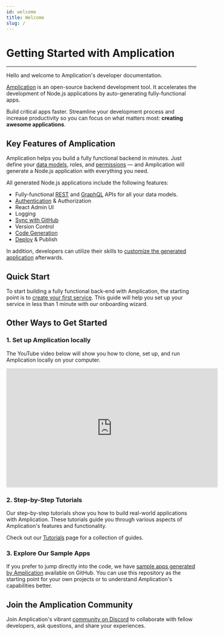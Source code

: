 ```yaml
---
id: welcome
title: Welcome
slug: /
---
```


# Getting Started with Amplication

---

Hello and welcome to Amplication's developer documentation.

[Amplication](/about/) is an open-source backend development tool. It accelerates the development of Node.js applications by auto-generating fully-functional apps.

Build critical apps faster. Streamline your development process and increase productivity so you can focus on what matters most: **creating awesome applications**.

## Key Features of Amplication

Amplication helps you build a fully functional backend in minutes. Just define your [data models](/how-to/create-entity/), roles, and [permissions](/how-to/set-access-permissions/) — and Amplication will generate a Node.js application with everything you need.

All generated Node.js applications include the following features:

- Fully-functional [REST](/api/#rest-api) and [GraphQL](/api/#graphql-api) APIs for all your data models.
- [Authentication](/authentication/) & Authorization
- React Admin UI
- Logging
- [Sync with GitHub](/sync-with-github/)
- Version Control
- [Code Generation](/getting-started/view-generated-code/)
- [Deploy](/how-to/custom-code/) & Publish

In addition, developers can utilize their skills to [customize the generated application](/how-to/custom-code/) afterwards.

## Quick Start

To start building a fully functional back-end with Amplication, the starting point is to [create your first service](/first-service/). This guide will help you set up your service in less than 1 minute with our onboarding wizard.

## Other Ways to Get Started

### 1. Set up Amplication locally

The YouTube video below will show you how to clone, set up, and run Amplication locally on your computer.

<iframe width="560" height="315" src="https://www.youtube.com/embed/ko4GjiUeJ_w" frameborder="0"></iframe>

### 2. Step-by-Step Tutorials

Our step-by-step tutorials show you how to build real-world applications with Amplication. These tutorials guide you through various aspects of Amplication's features and functionality.

Check out our [Tutorials](/tutorials/) page for a collection of guides.

### 3. Explore Our Sample Apps

If you prefer to jump directly into the code, we have [sample apps generated by Amplication](https://github.com/amplication/sample-app) available on GitHub. You can use this repository as the starting point for your own projects or to understand Amplication's capabilities better.

## Join the Amplication Community

Join Amplication's vibrant [community on Discord](https://amplication.com/discord) to collaborate with fellow developers, ask questions, and share your experiences.
